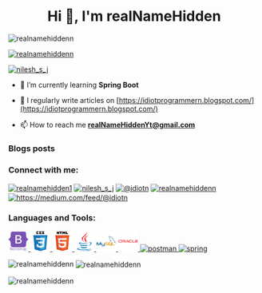 <h1 align="center">Hi 👋, I'm realNameHidden</h1>
<p align="left"> <img src="https://komarev.com/ghpvc/?username=realnamehiddenn&label=Profile%20views&color=0e75b6&style=flat" alt="realnamehiddenn" /> </p>

<p align="left"> <a href="https://github.com/ryo-ma/github-profile-trophy"><img src="https://github-profile-trophy.vercel.app/?username=realnamehiddenn" alt="realnamehiddenn" /></a> </p>

<p align="left"> <a href="https://twitter.com/nilesh_s_j" target="blank"><img src="https://img.shields.io/twitter/follow/nilesh_s_j?logo=twitter&style=for-the-badge" alt="nilesh_s_j" /></a> </p>

- 🌱 I’m currently learning **Spring Boot**

- 📝 I regularly write articles on [https://idiotprogrammern.blogspot.com/](https://idiotprogrammern.blogspot.com/)

- 📫 How to reach me **realNameHiddenYt@gmail.com**

### Blogs posts
<!-- BLOG-POST-LIST:START -->
<!-- BLOG-POST-LIST:END -->

<h3 align="left">Connect with me:</h3>
<p align="left">
<a href="https://dev.to/realnamehidden1" target="blank"><img align="center" src="https://raw.githubusercontent.com/rahuldkjain/github-profile-readme-generator/master/src/images/icons/Social/devto.svg" alt="realnamehidden1" height="30" width="40" /></a>
<a href="https://twitter.com/nilesh_s_j" target="blank"><img align="center" src="https://raw.githubusercontent.com/rahuldkjain/github-profile-readme-generator/master/src/images/icons/Social/twitter.svg" alt="nilesh_s_j" height="30" width="40" /></a>
<a href="https://medium.com/@idiotn" target="blank"><img align="center" src="https://raw.githubusercontent.com/rahuldkjain/github-profile-readme-generator/master/src/images/icons/Social/medium.svg" alt="@idiotn" height="30" width="40" /></a>
<a href="https://www.youtube.com/c/realnamehiddenn" target="blank"><img align="center" src="https://raw.githubusercontent.com/rahuldkjain/github-profile-readme-generator/master/src/images/icons/Social/youtube.svg" alt="realnamehiddenn" height="30" width="40" /></a>
<a href="/https://medium.com/feed/@idiotn" target="blank"><img align="center" src="https://raw.githubusercontent.com/rahuldkjain/github-profile-readme-generator/master/src/images/icons/Social/rss.svg" alt="https://medium.com/feed/@idiotn" height="30" width="40" /></a>
</p>

<h3 align="left">Languages and Tools:</h3>
<p align="left"> <a href="https://getbootstrap.com" target="_blank" rel="noreferrer"> <img src="https://raw.githubusercontent.com/devicons/devicon/master/icons/bootstrap/bootstrap-plain-wordmark.svg" alt="bootstrap" width="40" height="40"/> </a> <a href="https://www.w3schools.com/css/" target="_blank" rel="noreferrer"> <img src="https://raw.githubusercontent.com/devicons/devicon/master/icons/css3/css3-original-wordmark.svg" alt="css3" width="40" height="40"/> </a> <a href="https://www.w3.org/html/" target="_blank" rel="noreferrer"> <img src="https://raw.githubusercontent.com/devicons/devicon/master/icons/html5/html5-original-wordmark.svg" alt="html5" width="40" height="40"/> </a> <a href="https://www.java.com" target="_blank" rel="noreferrer"> <img src="https://raw.githubusercontent.com/devicons/devicon/master/icons/java/java-original.svg" alt="java" width="40" height="40"/> </a> <a href="https://www.mysql.com/" target="_blank" rel="noreferrer"> <img src="https://raw.githubusercontent.com/devicons/devicon/master/icons/mysql/mysql-original-wordmark.svg" alt="mysql" width="40" height="40"/> </a> <a href="https://www.oracle.com/" target="_blank" rel="noreferrer"> <img src="https://raw.githubusercontent.com/devicons/devicon/master/icons/oracle/oracle-original.svg" alt="oracle" width="40" height="40"/> </a> <a href="https://postman.com" target="_blank" rel="noreferrer"> <img src="https://www.vectorlogo.zone/logos/getpostman/getpostman-icon.svg" alt="postman" width="40" height="40"/> </a> <a href="https://spring.io/" target="_blank" rel="noreferrer"> <img src="https://www.vectorlogo.zone/logos/springio/springio-icon.svg" alt="spring" width="40" height="40"/> </a> </p>

<p><img align="left" src="https://github-readme-stats.vercel.app/api/top-langs?username=realnamehiddenn&show_icons=true&locale=en&layout=compact" alt="realnamehiddenn" /></p>

<p>&nbsp;<img align="center" src="https://github-readme-stats.vercel.app/api?username=realnamehiddenn&show_icons=true&locale=en" alt="realnamehiddenn" /></p>

<p><img align="center" src="https://github-readme-streak-stats.herokuapp.com/?user=realnamehiddenn&" alt="realnamehiddenn" /></p>

